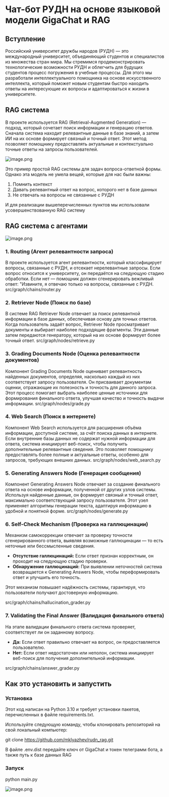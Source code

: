 # Чат-бот РУДН на основе языковой модели GigaChat и RAG

## Вступление

Росcийский университет дружбы народов (РУДН) — это международный университет, объединяющий студентов и специалистов из множества стран мира. Мы стремимся продемонстрировать технологические возможности РУДН и облегчить для будущих студентов процесс погружения в учебные процессы. Для этого мы разработали интеллектуального помощника на основе искусственного интеллекта, который поможет новым студентам быстро находить ответы на интересующие их вопросы и адаптироваться к жизни в университете.

## RAG система

В проекте используется RAG (Retrieval-Augmented Generation) — подход, который сочетает поиск информации и генерацию ответов. Сначала система находит релевантные данные в базе знаний, а затем ИИ на их основе формирует связный и точный ответ. Этот метод позволяет помощнику предоставлять актуальные и контекстуально точные ответы на запросы пользователей.

![image.png](https://prod-files-secure.s3.us-west-2.amazonaws.com/8e8e1349-99ff-4101-8bfe-a846f89103ba/5454f871-5a88-4fe2-829d-ec87a9093c89/image.png)

Это пример простой RAG системы для задач вопроса-ответной формы. Однако эта модель не умела вещей, которые для нас были важны:

1. Помнить контекст
2. Давать релевантный ответ на вопрос, которого нет в базе данных
3. Не отвечать на вопросы не связанные с РУДН

И для реализации вышеперечисленных пунктов мы использовали усовершенствованную RAG систему

## RAG система с агентами

![image.png](https://prod-files-secure.s3.us-west-2.amazonaws.com/8e8e1349-99ff-4101-8bfe-a846f89103ba/3d2a2b50-cc74-4347-8213-34570e96b3ec/image.png)

### **1. Routing (Агент релевантности запроса)**

В проекте используется агент релевантности, который классифицирует вопросы, связанные с РУДН, и отсекает нерелевантные запросы. Если вопрос относится к университету, он передаётся на следующую стадию обработки. Если нет — помощник должен сгенерировать вежливый ответ: "Извините, я отвечаю только на вопросы, связанные с РУДН. 
src/graph/chains/router.py

### 2. Retriever Node (Поиск по базе)

В системе RAG Retriever Node отвечает за поиск релевантной информации в базе данных, обеспечивая основу для точных ответов. Когда пользователь задаёт вопрос, Retriever Node просматривает документы и выбирает наиболее подходящие фрагменты. Эти данные затем передаются генератору, который на их основе формирует более точный ответ.
src/graph/nodes/retrieve.py

### 3. Grading Documents Node (Оценка релевантности документов)

Компонент Grading Documents Node оценивает релевантность найденных документов, определяя, насколько каждый из них соответствует запросу пользователя. Он присваивает документам оценки, отражающие их полезность и точность для данного запроса. Этот процесс помогает выбрать наиболее ценные источники для формирования финального ответа, улучшая качество и точность выдачи информации.
src/graph/nodes/grade.py

### 4. Web Search (Поиск в интернете)

Компонент Web Search используется для расширения объёма информации, доступной системе, за счёт поиска данных в интернете. Если внутренние базы данных не содержат нужной информации для ответа, система инициирует веб-поиск, чтобы получить дополнительные релевантные сведения. Это позволяет помощнику предоставлять более полные и актуальные ответы, особенно для запросов, требующих внешних данных.
src/graph/nodes/web_search.py

### 5. Generating Answers Node (Генерация сообщения)

Компонент Generating Answers Node отвечает за создание финального ответа на основе информации, полученной от других узлов системы. Используя найденные данные, он формирует связный и точный ответ, максимально соответствующий запросу пользователя. Этот узел применяет алгоритмы генерации текста, адаптируя информацию в удобной и понятной форме.
src/graph/nodes/generate.py

### 6. Self-Check Mechanism (Проверка на галлюцинации)

Механизм самокоррекции отвечает за проверку точности сгенерированного ответа, выявляя возможные галлюцинации — то есть неточные или бессмысленные сведения.

- **Отсутствие галлюцинаций:** Если ответ признан корректным, он проходит на следующую стадию проверки.
- **Обнаружение галлюцинаций:** При выявлении неточностей система возвращается к Generating Answers Node, чтобы переформировать ответ и улучшить его точность.

Этот механизм повышает надёжность системы, гарантируя, что пользователи получают достоверную информацию.

src/graph/chains/hallucination_grader.py

### 7. Validating the Final Answer (Валидация финального ответа)

На этапе валидации финального ответа система проверяет, соответствует ли он заданному вопросу.

- **Да:** Если ответ правильно отвечает на вопрос, он предоставляется пользователю.
- **Нет:** Если ответ недостаточен или неполон, система инициирует веб-поиск для получения дополнительной информации.

src/graph/chains/answer_grader.py

## **Как это установить и запустить**

### Установка

Этот код написан на Python 3.10 и требует установки пакетов, перечисленных в файле requirements.txt.

Используйте следующую команду, чтобы клонировать репозиторий на свой локальный компьютер:

git clone https://github.com/mklyazhev/rudn_rag.git

В файле .env.dist передайте ключ от GigaChat и токен телеграмм бота, а также путь к базе данных RAG

### Запуск

 python main.py

![image.png](https://prod-files-secure.s3.us-west-2.amazonaws.com/8e8e1349-99ff-4101-8bfe-a846f89103ba/95c66780-2623-4032-b0e0-17e0f7c8d3d6/image.png)